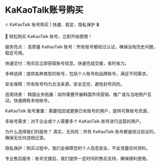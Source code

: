 # KaKaoTalk账号购买

🔥 KaKaoTalk 账号购买 | 快速、稳定、隐私保护 🔒

🎉 轻松购买 KaKaoTalk 账号，立即开始使用！

服务亮点：
高质量 KaKaoTalk 账号：所有账号都经过认证，确保没有历史问题，稳定可用。

快速交付：购买后立即获取账号信息，快速完成交接，省时省力。

多种选择：提供各种类型的账号，包括个人账号和品牌账号，满足不同需求。

安全保障：所有账号均为合法来源，安全无忧，避免封号风险。

适用场景：
韩国业务拓展：如你需要开展韩国市场营销、推广或与当地用户互动，快速拥有本地账号。

KaKaoTalk 账号重置：需要找回或更换已有账号的用户，提供可靠账号资源。

多账号需求：对于企业或个人需要多个 KaKaoTalk 账号进行运营的用户。

为什么选择我们的服务？
真实、无风险：所有 KaKaoTalk 账号都是经过验证的，确保无任何违规记录。

隐私保护：购买过程中，我们会保障您的个人信息安全，不会泄露任何资料。

专业售后服务：账号交接后，我们提供一定时间的售后支持，确保顺利使用。